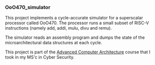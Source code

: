 ### OoO470_simulator

This project implements a cycle-accurate simulator for a superscalar processor called OoO470. The processor runs a small subset of RISC-V instructions (namely add, addi, mulu, divu and remu).


The simulator reads an assembly program and dumps the state of the
microarchitectural data structures at each cycle.

This project is part of the [Advanced Computer Architecture](https://edu.epfl.ch/coursebook/en/advanced-computer-architecture-CS-470) course that I took
in my MS'c in Cyber Security.
